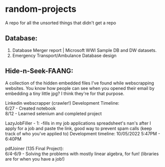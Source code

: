 # random-projects

A repo for all the unsorted things that didn't get a repo  

## Database:  
1. Database Merger report | Microsoft WWI Sample DB and DW datasets.
2. Emergency Transport/Ambulance Database design

## Hide-n-Seek-FAANG:  
A collection of the hidden embedded files I've found while webscrapping websites. You know how people can see when you opened their email by embedding a tiny little jpg? I think they're for that purpose.

Linkedin webscrapper (crawler!) Development Timeline:  
6/27 - Created notebook  
8/12 - Learned selenium and completed project 


LazyJobFiller - 1:
-fills in my job applications spreadsheet's nan's after I apply for a job and paste the link, good way to prevent spam calls (keep track of who you've applied to)
Development timeline: 10/05/2022 5:47PM - 6:40PM

pdfJoiner (135 Final Project):  
6/4-6/9 - Solving the problems with mostly linear algebra, for fun! (libraries are for when you have a job!)
